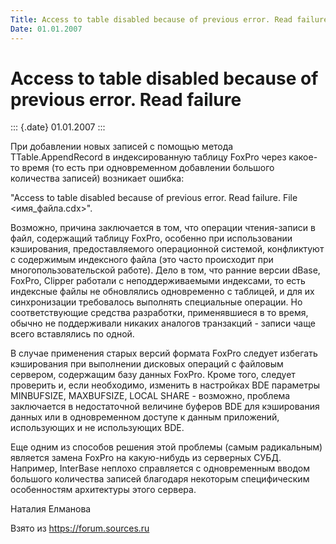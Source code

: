 ```yaml
---
Title: Access to table disabled because of previous error. Read failure
Date: 01.01.2007
---
```



Access to table disabled because of previous error. Read failure
================================================================

::: {.date}
01.01.2007
:::

При добавлении новых записей с помощью метода TTable.AppendRecord в
индексированную таблицу FoxPro через какое-то время (то есть при
одновременном добавлении большого количества записей) возникает ошибка:

"Access to table disabled because of previous error. Read failure. File
\<имя\_файла.cdx\>".

Возможно, причина заключается в том, что операции чтения-записи в файл,
содержащий таблицу FoxPro, особенно при использовании кэширования,
предоставляемого операционной системой, конфликтуют с содержимым
индексного файла (это часто происходит при многопользовательской
работе). Дело в том, что ранние версии dBase, FoxPro, Clipper работали с
неподдерживаемыми индексами, то есть индексные файлы не обновлялись
одновременно с таблицей, и для их синхронизации требовалось выполнять
специальные операции. Но соответствующие средства разработки,
применявшиеся в то время, обычно не поддерживали никаких аналогов
транзакций - записи чаще всего вставлялись по одной.

В случае применения старых версий формата FoxPro следует избегать
кэширования при выполнении дисковых операций с файловым сервером,
содержащим базу данных FoxPro. Кроме того, следует проверить и, если
необходимо, изменить в настройках BDE параметры MINBUFSIZE, MAXBUFSIZE,
LOCAL SHARE - возможно, проблема заключается в недостаточной величине
буферов BDE для кэширования данных или в одновременном доступе к данным
приложений, использующих и не использующих BDE.

Еще одним из способов решения этой проблемы (самым радикальным) является
замена FoxPro на какую-нибудь из серверных СУБД. Например, InterBase
неплохо справляется с одновременным вводом большого количества записей
благодаря некоторым специфическим особенностям архитектуры этого
сервера.

Наталия Елманова

Взято из <https://forum.sources.ru>

